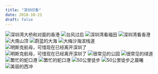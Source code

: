 ```yaml
---
title: "深圳印象"
date: 2018-10-21
draft: false
---
```


![](1.webp "深圳湾大桥和对面的香港")
![](2.webp "台风过后")
![](3.webp "深圳湾看福田")
![](4.webp "深圳湾看香港")
![](5.webp "大南山顶")
![](6.webp "蔚蓝的大海")
![](7.webp "大梅沙海滨栈道")
![](8.webp "明斯克航母，可惜现在已经离开深圳了")
![](9.webp "明斯克航母，可惜现在已经离开深圳了")
![](10.webp "很常见的公园")
![](11.webp "很常见的绿道")
![](12.webp "繁忙的蛇口港")
![](13.webp "繁忙的蛇口港")
![](14.webp "50公里徒步")
![](15.webp "50公里徒步之晨曦")
![](featured.webp "美丽的西冲")

